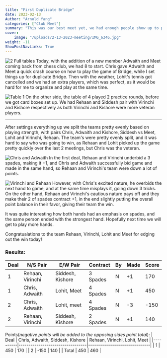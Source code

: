 ```yaml
---
title: "First Duplicate Bridge"
date: 2023-02-13
Author: "Arnold Yang"
categories: ["Club Meet"]
summary: "This was our best meet yet, we had enough people show up to play duplicate Bridge and everybody had a blast. After 2 back and forth rounds, the team Virinchi, Rehaan, Meet and Lohit ended up coming out on top."
cover:
    image: "/uploads/2-13-2023-meeting/IMG_6346.jpg"
weight: -11
ShowPostNavLinks: True
---
```


![2 Full tables](/uploads/2-13-2023-meeting/IMG_6346.jpg)
Today, with the addition of a new member Adwaith and Meet coming back from chess club, we had 8 to start. Chris gave Adwaith and Meet a quick crash course on how to play the game of Bridge, while I set things up for duplicate Bridge. Then with the weather, Lohit's tennis got cancelled and we had an extra players, which was perfect, as it would be hard for me to organize and play at the same time.

![Table 1](/uploads/2-13-2023-meeting/IMG_6347.jpg)
On the other side, the table of 4 played 2 practice rounds, before we got card boxes set up. We had Rehaan and Siddesh pair with Virinchi and Kishore respectively as both Virinchi and Kishore were more veteran players.

---

After settings everything up we split the teams pretty evenly based on playing strength, with pairs Chris, Adwaith and Kishore, Siddesh vs Meet, Lohit and Virinchi, Rehaan. The team's were pretty evenly split, and it was hard to say who was going to win, as Rehaan and Lohit picked up the game pretty quickly over the last 2 meetings, but Chris was the veteran.

![Chris and Adwaith](/uploads/2-13-2023-meeting/IMG_6350.jpg)
In the first deal, Rehaan and Virinchi underbid a 3 spades, making it +1, and Chris and Adwaith successfully bid game and made in the same hand, so Rehaan and Virinchi's team were down a lot of points.

![Virinchi and Rehaan](/uploads/2-13-2023-meeting/IMG_6355.jpg)
However, with Chris's excited nature, he overbids the next hand to game, and at the same time misplays it, going down 3 tricks. On the other hand, Rehaan and Virinchi's cautious nature pays off and they make their 2 of spades contract +1, in the end slightly putting the overall point balance in their favor, giving their team the win.

It was quite interesting how both hands had an emphasis on spades, and the same person ended with the strongest hand. Hopefully next time we will get to play more hands.

Congratualations to the team Rehaan, Virinchi, Lohit and Meet for edging out the win today!

### Results:
| Deal | N/S Pair         | E/W Pair         | Contract | By | Made | Score |
|------|------------------|------------------|----------|----|------|-------|
| 1    | Rehaan, Virinchi | Siddesh, Kishore | 3 Spades | N  | +1   | 170   |
| 1    | Chris, Adwaith   | Lohit, Meet      | 4 Spades | N  | +1   | 450   |
| 2    | Chris, Adwaith   | Lohit, meet      | 4 Spades | N  | -3   | -150  |
| 2    | Rehaan, Virinchi | Siddesh, Kishore | 2 Spades | N  | +1   | 140   |

Points(*negative points will be added to the opposing sides point total*):
|   Deal   | Chris, Adwaith, Siddesh, Kishore | Rehaan, Virinchi, Lohit, Meet |
|----------|----------------------------------|-------------------------------|
| 1        | 450                              | 170                           |
| 2        | -150                             | 140                           |
| Total    | 450                             | 460                           |
